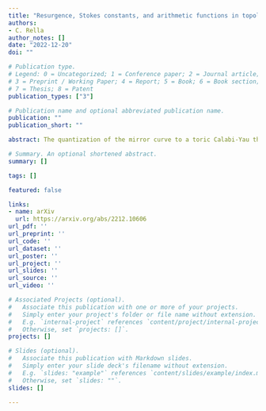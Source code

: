 ```yaml
---
title: "Resurgence, Stokes constants, and arithmetic functions in topological string theory"
authors:
- C. Rella
author_notes: []
date: "2022-12-20"
doi: ""

# Publication type.
# Legend: 0 = Uncategorized; 1 = Conference paper; 2 = Journal article;
# 3 = Preprint / Working Paper; 4 = Report; 5 = Book; 6 = Book section;
# 7 = Thesis; 8 = Patent
publication_types: ["3"]

# Publication name and optional abbreviated publication name.
publication: ""
publication_short: ""

abstract: The quantization of the mirror curve to a toric Calabi-Yau threefold gives rise to quantum-mechanical operators, whose fermionic spectral traces produce factorially divergent power series in the Planck constant. These asymptotic expansions can be promoted to resurgent trans-series. They show infinite towers of periodic singularities in their Borel plane and infinitely-many rational Stokes constants, which are encoded in generating functions expressed in closed form in terms of q-series. We provide an exact solution to the resurgent structure of the first fermionic spectral trace of the local $\mathbb{P}^2$ geometry in the semiclassical limit of the spectral theory, corresponding to the strongly-coupled regime of topological string theory on the same background in the conjectural Topological Strings/Spectral Theory correspondence. Our approach straightforwardly applies to the dual weakly-coupled limit of the topological string. We present and prove closed formulae for the Stokes constants as explicit arithmetic functions and for the perturbative coefficients as special values of known $L$-functions, while the duality between the two scaling regimes of strong and weak string coupling constant appears in number-theoretic form. A preliminary numerical investigation of the local $\mathbb{F}_0$ geometry unveils a more complicated resurgent structure with logarithmic sub-leading asymptotics. Finally, we obtain a new analytic prediction on the asymptotic behavior of the fermionic spectral traces in an appropriate WKB double-scaling regime, which is captured by the refined topological string in the Nekrasov-Shatashvili limit.

# Summary. An optional shortened abstract.
summary: []

tags: []

featured: false

links:
- name: arXiv
  url: https://arxiv.org/abs/2212.10606
url_pdf: '' 
url_preprint: '' 
url_code: ''
url_dataset: ''
url_poster: ''
url_project: ''
url_slides: ''
url_source: ''
url_video: ''

# Associated Projects (optional).
#   Associate this publication with one or more of your projects.
#   Simply enter your project's folder or file name without extension.
#   E.g. `internal-project` references `content/project/internal-project/index.md`.
#   Otherwise, set `projects: []`.
projects: []

# Slides (optional).
#   Associate this publication with Markdown slides.
#   Simply enter your slide deck's filename without extension.
#   E.g. `slides: "example"` references `content/slides/example/index.md`.
#   Otherwise, set `slides: ""`.
slides: []

---
```

